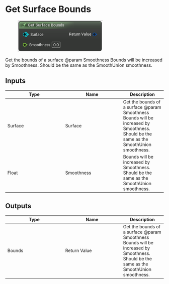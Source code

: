 # Get Surface Bounds

<div align="left" data-full-width="false">

<figure><img src="Get_Surface_Bounds.png" alt=""><figcaption></figcaption></figure>

</div>

Get the bounds of a surface
@param        Smoothness      Bounds will be increased by Smoothness. Should be the same as the SmoothUnion smoothness.

## Inputs

<table>
<thead><tr><th width="170">Type</th><th width="170">Name</th><th>Description</th></tr></thead>
<tbody>
<tr><td>Surface</td><td>Surface</td><td>Get the bounds of a surface
@param        Smoothness      Bounds will be increased by Smoothness. Should be the same as the SmoothUnion smoothness.</td></tr>
<tr><td>Float</td><td>Smoothness</td><td>Bounds will be increased by Smoothness. Should be the same as the SmoothUnion smoothness.</td></tr>
</tbody>
</table>

## Outputs

<table>
<thead><tr><th width="170">Type</th><th width="170">Name</th><th>Description</th></tr></thead>
<tbody>
<tr><td>Bounds</td><td>Return Value</td><td>Get the bounds of a surface
@param        Smoothness      Bounds will be increased by Smoothness. Should be the same as the SmoothUnion smoothness.</td></tr>
</tbody>
</table>